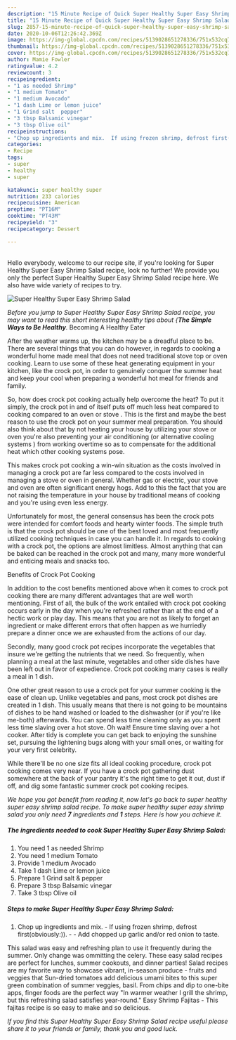 ```yaml
---
description: "15 Minute Recipe of Quick Super Healthy Super Easy Shrimp Salad"
title: "15 Minute Recipe of Quick Super Healthy Super Easy Shrimp Salad"
slug: 2857-15-minute-recipe-of-quick-super-healthy-super-easy-shrimp-salad
date: 2020-10-06T12:26:42.369Z
image: https://img-global.cpcdn.com/recipes/5139028651278336/751x532cq70/super-healthy-super-easy-shrimp-salad-recipe-main-photo.jpg
thumbnail: https://img-global.cpcdn.com/recipes/5139028651278336/751x532cq70/super-healthy-super-easy-shrimp-salad-recipe-main-photo.jpg
cover: https://img-global.cpcdn.com/recipes/5139028651278336/751x532cq70/super-healthy-super-easy-shrimp-salad-recipe-main-photo.jpg
author: Mamie Fowler
ratingvalue: 4.2
reviewcount: 3
recipeingredient:
- "1 as needed Shrimp"
- "1 medium Tomato"
- "1 medium Avocado"
- "1 dash Lime or lemon juice"
- "1 Grind salt  pepper"
- "3 tbsp Balsamic vinegar"
- "3 tbsp Olive oil"
recipeinstructions:
- "Chop up ingredients and mix.  If using frozen shrimp, defrost first(obviously:)).  Add chopped up garlic and/or red onion to taste."
categories:
- Recipe
tags:
- super
- healthy
- super

katakunci: super healthy super 
nutrition: 233 calories
recipecuisine: American
preptime: "PT16M"
cooktime: "PT43M"
recipeyield: "3"
recipecategory: Dessert

---
```

<br>
Hello everybody, welcome to our recipe site, if you're looking for Super Healthy Super Easy Shrimp Salad recipe, look no further! We provide you only the perfect Super Healthy Super Easy Shrimp Salad recipe here. We also have wide variety of recipes to try.
<br>


![Super Healthy Super Easy Shrimp Salad](https://img-global.cpcdn.com/recipes/5139028651278336/751x532cq70/super-healthy-super-easy-shrimp-salad-recipe-main-photo.jpg)

<i>Before you jump to Super Healthy Super Easy Shrimp Salad recipe, you may want to read this short interesting healthy tips about {<strong>The Simple Ways to Be Healthy</strong>.</i>
Becoming A Healthy Eater


After the weather warms up, the kitchen may be a dreadful place to be. There are several things that you can do however, in regards to cooking a wonderful home made meal that does not need traditional stove top or oven cooking. Learn to use some of these heat generating equipment in your kitchen, like the crock pot, in order to genuinely conquer the summer heat and keep your cool when preparing a wonderful hot meal for friends and family.

So, how does crock pot cooking actually help overcome the heat? To put it simply, the crock pot in and of itself puts off much less heat compared to cooking compared to an oven or stove . This is the first and maybe the best reason to use the crock pot on your summer meal preparation. You should also think about that by not heating your house by utilizing your stove or oven you're also preventing your air conditioning (or alternative cooling systems ) from working overtime so as to compensate for the additional heat which other cooking systems pose.

This makes crock pot cooking a win-win situation as the costs involved in managing a crock pot are far less compared to the costs involved in managing a stove or oven in general. Whether gas or electric, your stove and oven are often significant energy hogs. Add to this the fact that you are not raising the temperature in your house by traditional means of cooking and you're using even less energy.

Unfortunately for most, the general consensus has been the crock pots were intended for comfort foods and hearty winter foods.  The simple truth is that the crock pot should be one of the best loved and most frequently utilized cooking techniques in case you can handle it. In regards to cooking with a crock pot, the options are almost limitless.  Almost anything that can be baked can be reached in the crock pot and many, many more wonderful and enticing meals and snacks too.

Benefits of Crock Pot Cooking

In addition to the cost benefits mentioned above when it comes to crock pot cooking there are many different advantages that are well worth mentioning. First of all, the bulk of the work entailed with crock pot cooking occurs early in the day when you're refreshed rather than at the end of a hectic work or play day. This means that you are not as likely to forget an ingredient or make different errors that often happen as we hurriedly prepare a dinner once we are exhausted from the actions of our day.

Secondly, many good crock pot recipes incorporate the vegetables that insure we're getting the nutrients that we need. So frequently, when planning a meal at the last minute, vegetables and other side dishes have been left out in favor of expedience. Crock pot cooking many cases is really a meal in 1 dish.

One other great reason to use a crock pot for your summer cooking is the ease of clean up.  Unlike vegetables and pans, most crock pot dishes are created in 1 dish. This usually means that there is not going to be mountains of dishes to be hand washed or loaded to the dishwasher (or if you're like me-both) afterwards. You can spend less time cleaning only as you spent less time slaving over a hot stove. Oh wait! Ensure time slaving over a hot cooker. After tidy is complete you can get back to enjoying the sunshine set, pursuing the lightening bugs along with your small ones, or waiting for your very first celebrity.

While there'll be no one size fits all ideal cooking procedure, crock pot cooking comes very near. If you have a crock pot gathering dust somewhere at the back of your pantry it's the right time to get it out, dust if off, and dig some fantastic summer crock pot cooking recipes.


<i>We hope you got benefit from reading it, now let's go back to super healthy super easy shrimp salad recipe. To make super healthy super easy shrimp salad you only need <strong>7</strong> ingredients and <strong>1</strong> steps. Here is how you achieve it.
</i>

##### The ingredients needed to cook Super Healthy Super Easy Shrimp Salad:

1. You need 1 as needed Shrimp
1. You need 1 medium Tomato
1. Provide 1 medium Avocado
1. Take 1 dash Lime or lemon juice
1. Prepare 1 Grind salt &amp; pepper
1. Prepare 3 tbsp Balsamic vinegar
1. Take 3 tbsp Olive oil


##### Steps to make Super Healthy Super Easy Shrimp Salad:

1. Chop up ingredients and mix.  - If using frozen shrimp, defrost first(obviously:)). -  - Add chopped up garlic and/or red onion to taste.


This salad was easy and refreshing plan to use it frequently during the summer. Only change was ommitting the celery. These easy salad recipes are perfect for lunches, summer cookouts, and dinner parties! Salad recipes are my favorite way to showcase vibrant, in-season produce - fruits and veggies that Sun-dried tomatoes add delicious umami bites to this super green combination of summer veggies, basil. From chips and dip to one-bite apps, finger foods are the perfect way &#34;In warmer weather I grill the shrimp, but this refreshing salad satisfies year-round.&#34; Easy Shrimp Fajitas - This fajitas recipe is so easy to make and so delicious. 

<i>If you find this Super Healthy Super Easy Shrimp Salad recipe useful please share it to your friends or family, thank you and good luck.</i>
